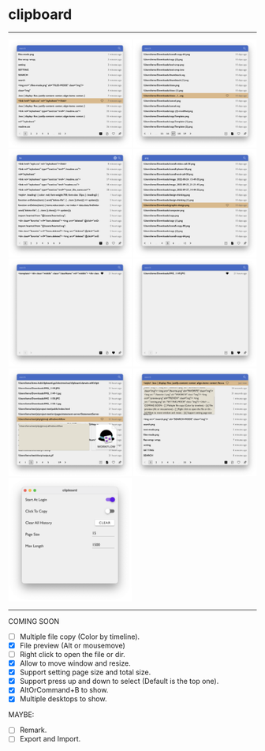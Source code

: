 # clipboard

---

[<img src="./text-mode.png" width="250"/>](./text-mode.png)
[<img src="./files-mode.png" width="250"/>](./text-mode.png)
[<img src="./search.png" width="250"/>](./text-mode.png)
[<img src="./search-1.png" width="250"/>](./text-mode.png)
[<img src="./favorite.png" width="250"/>](./text-mode.png)
[<img src="./favorite-1.png" width="250"/>](./text-mode.png)
[<img src="./preview.png" width="250"/>](./text-mode.png)
[<img src="./preview-1.png" width="250"/>](./text-mode.png)
[<img src="./setting.png" width="250"/>](./text-mode.png)

---

COMING SOON

-   [ ] Multiple file copy (Color by timeline).
-   [x] File preview (Alt or mousemove)
-   [ ] Right click to open the file or dir.
-   [x] Allow to move window and resize.
-   [x] Support setting page size and total size.
-   [x] Support press up and down to select (Default is the top one).
-   [x] AltOrCommand+B to show.
-   [x] Multiple desktops to show.

MAYBE:

-   [ ] Remark.
-   [ ] Export and Import.
